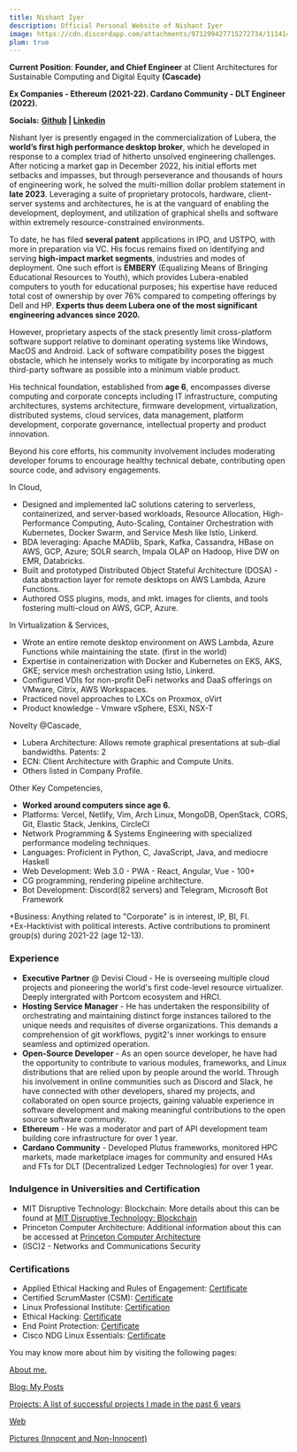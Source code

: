 ```yaml
---
title: Nishant Iyer
description: Official Personal Website of Nishant Iyer
image: https://cdn.discordapp.com/attachments/971299427715272734/1114144376311001168/Nishant_Iyer.png
plum: true
---
```



**Current Position**: **Founder, and Chief Engineer** at Client Architectures for Sustainable Computing and Digital Equity **(Cascade)**

**Ex Companies - Ethereum (2021-22). Cardano Community - DLT Engineer (2022).**

**Socials:** **[Github](https://github.com/NishantIyer) | [Linkedin](https://www.linkedin.com/in/n1sh/)**

Nishant Iyer is presently engaged in the commercialization of Lubera, the **world’s first high performance desktop broker**, which he developed in response to a complex triad of hitherto unsolved engineering challenges. After noticing a market gap in December 2022, his initial efforts met setbacks and impasses, but through perseverance and thousands of hours of engineering work, he solved the multi-million dollar problem statement in **late 2023**. Leveraging a suite of proprietary protocols, hardware, client-server systems and architectures, he is at the vanguard of enabling the development, deployment, and utilization of graphical shells and software within extremely resource-constrained environments.

To date, he has filed **several patent** applications in IPO, and USTPO, with more in preparation via VC. His focus remains fixed on identifying and serving **high-impact market segments**, industries and modes of deployment. One such effort is **EMBERY** (Equalizing Means of Bringing Educational Resources to Youth), which provides Lubera-enabled computers to youth for educational purposes; his expertise have reduced total cost of ownership by over 76% compared to competing offerings by Dell and HP. **Experts thus deem Lubera one of the most significant engineering advances since 2020.**

However, proprietary aspects of the stack presently limit cross-platform software support relative to dominant operating systems like Windows, MacOS and Android. Lack of software compatibility poses the biggest obstacle, which he intensely works to mitigate by incorporating as much third-party software as possible into a minimum viable product.

His technical foundation, established from **age 6**, encompasses diverse computing and corporate concepts including IT infrastructure, computing architectures, systems architecture, firmware development, virtualization, distributed systems, cloud services, data management, platform development, corporate governance, intellectual property and product innovation.

Beyond his core efforts, his community involvement includes moderating developer forums to encourage healthy technical debate, contributing open source code, and advisory engagements.

In Cloud,

- Designed and implemented IaC solutions catering to serverless, containerized, and server-based workloads, Resource Allocation, High-Performance Computing, Auto-Scaling, Container Orchestration with Kubernetes, Docker Swarm, and Service Mesh like Istio, Linkerd.
- BDA leveraging: Apache MADlib, Spark, Kafka, Cassandra, HBase on AWS, GCP, Azure; SOLR search, Impala OLAP on Hadoop, Hive DW on EMR, Databricks.
- Built and prototyped Distributed Object Stateful Architecture (DOSA) - data abstraction layer for remote desktops on AWS Lambda, Azure Functions.
- Authored OSS plugins, mods, and mkt. images for clients, and tools fostering multi-cloud on AWS, GCP, Azure.

In Virtualization & Services,

- Wrote an entire remote desktop environment on AWS Lambda, Azure Functions while maintaining the state. (first in the world)
- Expertise in containerization with Docker and Kubernetes on EKS, AKS, GKE; service mesh orchestration using Istio, Linkerd.
- Configured VDIs for non-profit DeFi networks and DaaS offerings on VMware, Citrix, AWS Workspaces.
- Practiced novel approaches to LXCs on Proxmox, oVirt
- Product knowledge - Vmware vSphere, ESXi, NSX-T

Novelty @Cascade,

- Lubera Architecture: Allows remote graphical presentations at sub-dial bandwidths. Patents: 2
- ECN: Client Architecture with Graphic and Compute Units.
- Others listed in Company Profile.

Other Key Competencies,

- **Worked around computers since age 6.**
- Platforms: Vercel, Netlify, Vim, Arch Linux, MongoDB, OpenStack, CORS, Git, Elastic Stack, Jenkins, CircleCI
- Network Programming & Systems Engineering with specialized performance modeling techniques.
- Languages: Proficient in Python, C, JavaScript, Java, and mediocre Haskell
- Web Development: Web 3.0 - PWA - React, Angular, Vue - 100+
- CG programming, rendering pipeline architecture.
- Bot Development: Discord(82 servers) and Telegram, Microsoft Bot Framework

  
+Business: Anything related to "Corporate" is in interest, IP, BI, FI.  
+Ex-Hacktivist with political interests. Active contributions to prominent group(s) during 2021-22 (age 12-13).  
  
### Experience 

- **Executive Partner** @ Devisi Cloud - He is overseeing multiple cloud projects and pioneering the world's first code-level resource virtualizer. Deeply intergrated with Portcom ecosystem and HRCI.
- **Hosting Service Manager** - He has undertaken the responsibility of orchestrating and maintaining distinct forge instances tailored to the unique needs and requisites of diverse organizations. This demands a comprehension of git workflows, pygit2's inner workings to ensure seamless and optimized operation.
- **Open-Source Developer** - As an open source developer, he have had the opportunity to contribute to various modules, frameworks, and Linux distributions that are relied upon by people around the world. Through his involvement in online communities such as Discord and Slack, he have connected with other developers, shared my projects, and collaborated on open source projects, gaining valuable experience in software development and making meaningful contributions to the open source software community.
- **Ethereum** - He was a moderator and part of API development team building core infrastructure for over 1 year.
- **Cardano Community** - Developed Plutus frameworks, monitored HPC markets, made marketplace images for community and ensured HAs and FTs for DLT (Decentralized Ledger Technologies) for over 1 year.

### Indulgence in Universities and Certification

- MIT Disruptive Technology: Blockchain: More details about this can be found at [MIT Disruptive Technology: Blockchain](https://www.mit.edu)
- Princeton Computer Architecture: Additional information about this can be accessed at [Princeton Computer Architecture](https://www.princeton.edu)
- (ISC)2 - Networks and Communications Security

### Certifications

- Applied Ethical Hacking and Rules of Engagement: [Certificate](https://media.licdn.com/dms/image/C562DAQH0OYppOEfgrA/profile-treasury-image-shrink_800_800/0/1676173344683?e=1686844800&v=beta&t=pQrdkXJbVbAMMnDJdPK71pWo08-bg7lgurWuKMxZnf0)
- Certified ScrumMaster (CSM): [Certificate](https://www.credential.net/3d137be0-ec6a-42b9-82ef-667d9c72212a#gs.qkn3lv)
- Linux Professional Institute: [Certification](https://www.lpi.org/our-certifications/lpic-3-305-overview)
- Ethical Hacking: [Certificate](https://media.discordapp.net/attachments/932975399552577576/933004999196278814/The_Complete_Cyber_Security_Course_Hackers_Exposed.png?width=574&height=406)
- End Point Protection: [Certificate](https://media.discordapp.net/attachments/932975399552577576/933005243556433960/End_Point_Protection.png?width=574&height=406)
- Cisco NDG Linux Essentials: [Certificate](https://id.cisco.com/signin/refresh-auth-state/00pKZ9NRC7-T8QIpP-cUNFQiwv2s6yTr41XFBioDFD)

You may know more about him by visiting the following pages:

<a href="https://nishantiyer.netlify.app/about" target="_blank">About me.</a>

<a href="https://nishantiyer.netlify.app/posts" target="_blank">Blog: My Posts</a>

<a href="https://nishantiyer.netlify.app/projects" target="_blank">Projects: A list of successful projects I made in the past 6 years</a>

<a href="https://nishantiyer.netlify.app/projects#web-apps" target="_blank">Web</a>

<a href="https://nishantiyer.netlify.app/pics" target="_blank">Pictures (Innocent and Non-Innocent)</a>
